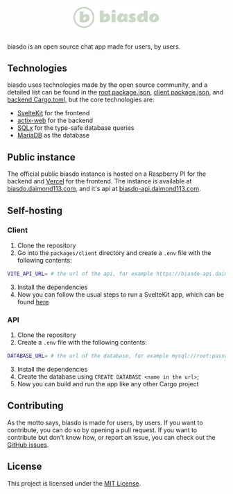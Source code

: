 <br />

<div align="center">

<img src="packages/client/static/logotype.svg" width="200" align="center" alt="biasdo">

</div>

<br />

biasdo is an open source chat app made for users, by users.

## Technologies

biasdo uses technologies made by the open source community, and a
detailed list can be found in the [root package.json](package.json), [client package.json](packages/client/package.json), and [backend Cargo.toml](Cargo.toml), but the core technologies are:

- [SvelteKit](https://kit.svelte.dev) for the frontend
- [actix-web](https://actix.rs) for the backend
- [SQLx](https://github.com/launchbadge/sqlx) for the type-safe database queries
- [MariaDB](https://mariadb.org) as the database

## Public instance

The official public biasdo instance is hosted on a Raspberry PI for the backend and [Vercel](https://vercel.com) for the frontend. The instance is available at [biasdo.daimond113.com](https://biasdo.daimond113.com), and it's api at [biasdo-api.daimond113.com](https://biasdo-api.daimond113.com).

## Self-hosting

### Client

1. Clone the repository
2. Go into the `packages/client` directory and create a `.env` file with the following contents:

```sh
VITE_API_URL= # the url of the api, for example https://biasdo-api.daimond113.com/v0 (IMPORTANT: do not include a trailing slash)
```

3. Install the dependencies
4. Now you can follow the usual steps to run a SvelteKit app, which can be found [here](https://kit.svelte.dev/docs/building-your-app)

### API

1. Clone the repository
2. Create a `.env` file with the following contents:

```sh
DATABASE_URL= # the url of the database, for example mysql://root:password@localhost:3306/biasdo (IMPORTANT: biasdo uses MariaDB, and has not been tested with MySQL)
```

3. Install the dependencies
4. Create the database using `CREATE DATABASE <name in the url>`;
5. Now you can build and run the app like any other Cargo project

## Contributing

As the motto says, biasdo is made for users, by users. If you want to contribute, you can do so by opening a pull request. If you want to contribute but don't know how, or report an issue, you can check out the [GitHub issues](https://github.com/daimond113/biasdo/issues).

## License

This project is licensed under the [MIT License](https://choosealicense.com/licenses/mit).
